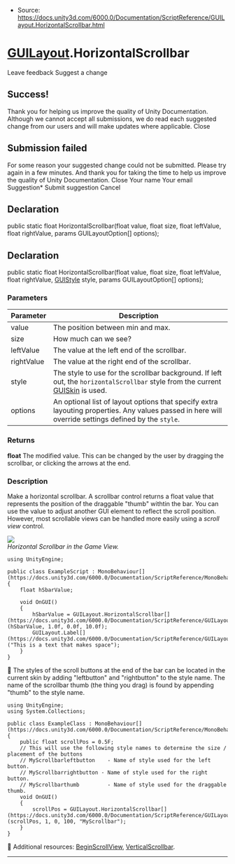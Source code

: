 * Source: https://docs.unity3d.com/6000.0/Documentation/ScriptReference/GUILayout.HorizontalScrollbar.html

#  [GUILayout](https://docs.unity3d.com/6000.0/Documentation/ScriptReference/GUILayout.html).HorizontalScrollbar
Leave feedback
Suggest a change
## Success!
Thank you for helping us improve the quality of Unity Documentation. Although we cannot accept all submissions, we do read each suggested change from our users and will make updates where applicable.
Close
## Submission failed
For some reason your suggested change could not be submitted. Please <a>try again</a> in a few minutes. And thank you for taking the time to help us improve the quality of Unity Documentation.
Close
Your name Your email Suggestion* Submit suggestion
Cancel
## Declaration
public static float HorizontalScrollbar(float value, float size, float leftValue, float rightValue, params GUILayoutOption[] options); 
## Declaration
public static float HorizontalScrollbar(float value, float size, float leftValue, float rightValue, [GUIStyle](https://docs.unity3d.com/6000.0/Documentation/ScriptReference/GUIStyle.html) style, params GUILayoutOption[] options); 
### Parameters
Parameter | Description  
---|---  
value | The position between min and max.  
size | How much can we see?  
leftValue | The value at the left end of the scrollbar.  
rightValue | The value at the right end of the scrollbar.  
style | The style to use for the scrollbar background. If left out, the `horizontalScrollbar` style from the current [GUISkin](https://docs.unity3d.com/6000.0/Documentation/ScriptReference/GUISkin.html) is used.  
options | An optional list of layout options that specify extra layouting properties. Any values passed in here will override settings defined by the `style`.  
### Returns
**float** The modified value. This can be changed by the user by dragging the scrollbar, or clicking the arrows at the end. 
### Description
Make a horizontal scrollbar.
A scrollbar control returns a float value that represents the position of the draggable "thumb" withtin the bar. You can use the value to adjust another GUI element to reflect the scroll position. However, most scrollable views can be handled more easily using a _scroll view_ control.  
  
![](https://docs.unity3d.com/6000.0/Documentation/StaticFiles/ScriptRefImages/GUILayoutHorizontalScrollBar.png)  
_Horizontal Scrollbar in the Game View._
```
using UnityEngine;  
  
public class ExampleScript : MonoBehaviour[](https://docs.unity3d.com/6000.0/Documentation/ScriptReference/MonoBehaviour.html)
{
    float hSbarValue;  
  
    void OnGUI()
    {
        hSbarValue = GUILayout.HorizontalScrollbar[](https://docs.unity3d.com/6000.0/Documentation/ScriptReference/GUILayout.HorizontalScrollbar.html)(hSbarValue, 1.0f, 0.0f, 10.0f);
        GUILayout.Label[](https://docs.unity3d.com/6000.0/Documentation/ScriptReference/GUILayout.Label.html)("This is a text that makes space");
    }
}

```

The styles of the scroll buttons at the end of the bar can be located in the current skin by adding "leftbutton" and "rightbutton" to the style name. The name of the scrollbar thumb (the thing you drag) is found by appending "thumb" to the style name.
```
using UnityEngine;
using System.Collections;  
  
public class ExampleClass : MonoBehaviour[](https://docs.unity3d.com/6000.0/Documentation/ScriptReference/MonoBehaviour.html)
{
    public float scrollPos = 0.5F;
    // This will use the following style names to determine the size / placement of the buttons
    // MyScrollbarleftbutton    - Name of style used for the left button.
    // MyScrollbarrightbutton - Name of style used for the right button.
    // MyScrollbarthumb         - Name of style used for the draggable thumb.
    void OnGUI()
    {
        scrollPos = GUILayout.HorizontalScrollbar[](https://docs.unity3d.com/6000.0/Documentation/ScriptReference/GUILayout.HorizontalScrollbar.html)(scrollPos, 1, 0, 100, "MyScrollbar");
    }
}

```

Additional resources: [BeginScrollView](https://docs.unity3d.com/6000.0/Documentation/ScriptReference/GUILayout.BeginScrollView.html), [VerticalScrollbar](https://docs.unity3d.com/6000.0/Documentation/ScriptReference/GUILayout.VerticalScrollbar.html).
* * *
